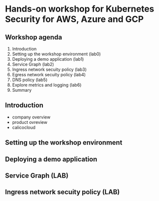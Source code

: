 # Hands-on workshop for Kubernetes Security for AWS, Azure and GCP
## Workshop agenda
1. Introduction
1. Setting up the workshop environment (lab0)
2. Deploying a demo application (lab1)
3. Service Graph (lab2)
4. Ingress network secuity policy (lab3)
5. Egress network secuity policy (lab4)
6. DNS policy (lab5)
7. Explore metrics and logging (lab6)
8. Summary


## Introduction
* company overview
* product ovreview
* calicocloud

## Setting up the workshop environment 

## Deploying a demo application

## Service Graph (LAB)

## Ingress network secuity policy (LAB)



